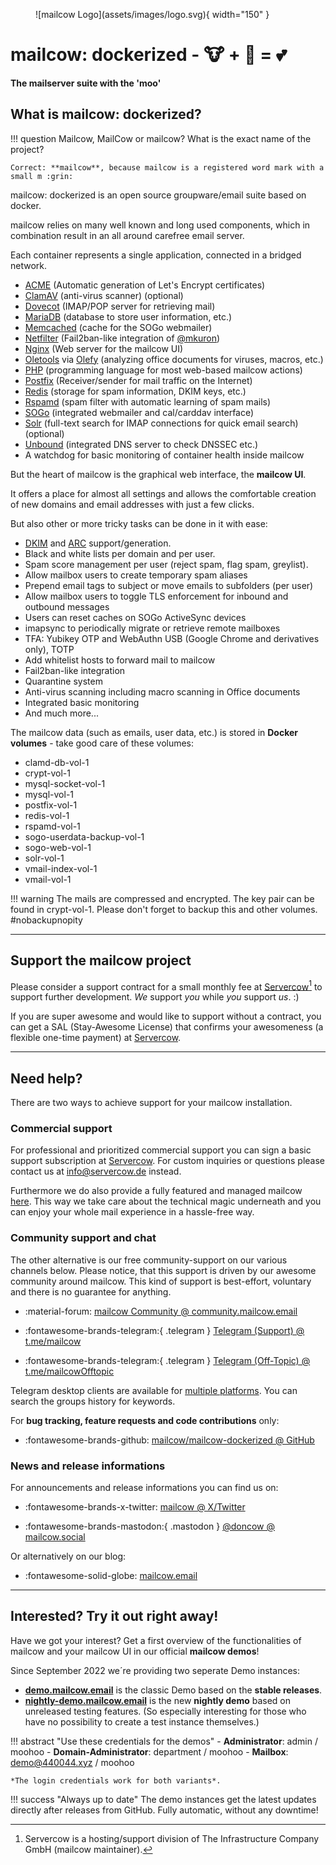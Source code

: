 <figure markdown>
  ![mailcow Logo](assets/images/logo.svg){ width="150" }
</figure>

# mailcow: dockerized - :cow: + :whale: = :two_hearts:
**The mailserver suite with the 'moo'**

## What is mailcow: dockerized?

!!! question
	Mailcow, MailCow or mailcow? What is the exact name of the project?

	Correct: **mailcow**, because mailcow is a registered word mark with a small m :grin:

mailcow: dockerized is an open source groupware/email suite based on docker.

mailcow relies on many well known and long used components, which in combination result in an all around carefree email server.

Each container represents a single application, connected in a bridged network.

- [ACME](https://letsencrypt.org/) (Automatic generation of Let's Encrypt certificates)
- [ClamAV](https://www.clamav.net/) (anti-virus scanner) (optional)
- [Dovecot](https://www.dovecot.org/) (IMAP/POP server for retrieving mail)
- [MariaDB](https://mariadb.org/) (database to store user information, etc.)
- [Memcached](https://www.memcached.org/) (cache for the SOGo webmailer)
- [Netfilter](https://www.netfilter.org/) (Fail2ban-like integration of [@mkuron](https://github.com/mkuron))
- [Nginx](https://nginx.org/) (Web server for the mailcow UI)
- [Oletools](https://github.com/decalage2/oletools) via [Olefy](https://github.com/HeinleinSupport/olefy) (analyzing office documents for viruses, macros, etc.)
- [PHP](https://php.net/) (programming language for most web-based mailcow actions)
- [Postfix](http://www.postfix.org/) (Receiver/sender for mail traffic on the Internet)
- [Redis](https://redis.io/) (storage for spam information, DKIM keys, etc.)
- [Rspamd](https://www.rspamd.com/) (spam filter with automatic learning of spam mails)
- [SOGo](https://sogo.nu/) (integrated webmailer and cal/carddav interface)
- [Solr](https://solr.apache.org/) (full-text search for IMAP connections for quick email search) (optional)
- [Unbound](https://unbound.net/) (integrated DNS server to check DNSSEC etc.)
- A watchdog for basic monitoring of container health inside mailcow

But the heart of mailcow is the graphical web interface, the **mailcow UI**.

It offers a place for almost all settings and allows the comfortable creation of new domains and email addresses with just a few clicks.

But also other or more tricky tasks can be done in it with ease:

- [DKIM](http://dkim.org) and [ARC](http://arc-spec.org/) support/generation.
- Black and white lists per domain and per user.
- Spam score management per user (reject spam, flag spam, greylist).
- Allow mailbox users to create temporary spam aliases
- Prepend email tags to subject or move emails to subfolders (per user)
- Allow mailbox users to toggle TLS enforcement for inbound and outbound messages
- Users can reset caches on SOGo ActiveSync devices
- imapsync to periodically migrate or retrieve remote mailboxes
- TFA: Yubikey OTP and WebAuthn USB (Google Chrome and derivatives only), TOTP
- Add whitelist hosts to forward mail to mailcow
- Fail2ban-like integration
- Quarantine system
- Anti-virus scanning including macro scanning in Office documents
- Integrated basic monitoring
- And much more...

The mailcow data (such as emails, user data, etc.) is stored in **Docker volumes** - take good care of these volumes:

- clamd-db-vol-1
- crypt-vol-1
- mysql-socket-vol-1
- mysql-vol-1
- postfix-vol-1
- redis-vol-1
- rspamd-vol-1
- sogo-userdata-backup-vol-1
- sogo-web-vol-1
- solr-vol-1
- vmail-index-vol-1
- vmail-vol-1

!!! warning
	The mails are compressed and encrypted. The key pair can be found in crypt-vol-1. Please don't forget to backup this and other volumes. #nobackupnopity

---

## Support the mailcow project

Please consider a support contract for a small monthly fee at [Servercow](https://www.servercow.de/mailcow?lang=en#support)[^1] to support further development. _We_ support _you_ while _you_ support _us_. :)

If you are super awesome and would like to support without a contract, you can get a SAL (Stay-Awesome License) that confirms your awesomeness (a flexible one-time payment) at [Servercow](https://www.servercow.de/mailcow?lang=en#sal).

---

## Need help?

There are two ways to achieve support for your mailcow installation.

### Commercial support

For professional and prioritized commercial support you can sign a basic support subscription at [Servercow](https://www.servercow.de/mailcow?lang=en#support). For custom inquiries or questions please contact us at [info@servercow.de](mailto:info@servercow.de) instead.

Furthermore we do also provide a fully featured and managed mailcow [here](https://www.servercow.de/mailcow?lang=en#managed). This way we take care about the technical magic underneath and you can enjoy your whole mail experience in a hassle-free way.

### Community support and chat

The other alternative is our free community-support on our various channels below. Please notice, that this support is driven by our awesome community around mailcow. This kind of support is best-effort, voluntary and there is no guarantee for anything.

- :material-forum: [mailcow Community @ community.mailcow.email](https://community.mailcow.email)

- :fontawesome-brands-telegram:{ .telegram } [Telegram (Support) @ t.me/mailcow](https://t.me/mailcow)

- :fontawesome-brands-telegram:{ .telegram } [Telegram (Off-Topic) @ t.me/mailcowOfftopic](https://t.me/mailcowOfftopic)

Telegram desktop clients are available for [multiple platforms](https://desktop.telegram.org). You can search the groups history for keywords.

For **bug tracking, feature requests and code contributions** only:

- :fontawesome-brands-github: [mailcow/mailcow-dockerized @ GitHub](https://github.com/mailcow/mailcow-dockerized)

### News and release informations

For announcements and release informations you can find us on:

- :fontawesome-brands-x-twitter: [mailcow @ X/Twitter](https://twitter.com/mailcow)

- :fontawesome-brands-mastodon:{ .mastodon }  [@doncow @ mailcow.social](https://mailcow.social/@doncow)

Or alternatively on our blog:

- :fontawesome-solid-globe: [mailcow.email](https://mailcow.email)

---
## Interested? Try it out right away!

Have we got your interest? Get a first overview of the functionalities of mailcow and your mailcow UI in our official **mailcow demos**!

Since September 2022 we´re providing two seperate Demo instances: 

+ **[demo.mailcow.email](https://demo.mailcow.email)** is the classic Demo based on the **stable releases**.
+ **[nightly-demo.mailcow.email](https://nightly-demo.mailcow.email)** is the new **nightly demo** based on unreleased testing features. (So especially interesting for those who have no possibility to create a test instance themselves.)

!!! abstract "Use these credentials for the demos"
	- **Administrator**: admin / moohoo
	- **Domain-Administrator**: department / moohoo
	- **Mailbox**: demo@440044.xyz / moohoo
	
	*The login credentials work for both variants*.

!!! success "Always up to date"
	The demo instances get the latest updates directly after releases from GitHub. Fully automatic, without any downtime!

[^1]: Servercow is a hosting/support division of The Infrastructure Company GmbH (mailcow maintainer).